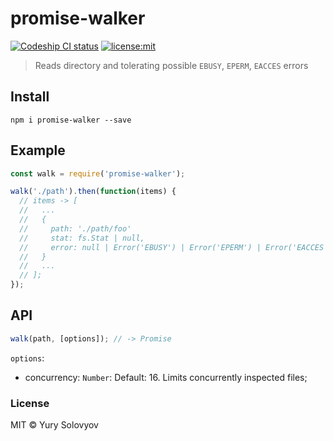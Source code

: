 # promise-walker
[![Codeship CI status](https://img.shields.io/codeship/9c3f1e20-28f2-0134-2981-5a347c0ad183.svg)](https://codeship.com/projects/162493)
[![license:mit](https://img.shields.io/badge/license-mit-blue.svg)](https://opensource.org/licenses/MIT)

> Reads directory and tolerating possible `EBUSY`, `EPERM`, `EACCES` errors

## Install
```
npm i promise-walker --save
```

## Example

```js
const walk = require('promise-walker');

walk('./path').then(function(items) {
  // items -> [
  //   ...
  //   {
  //     path: './path/foo'
  //     stat: fs.Stat | null,
  //     error: null | Error('EBUSY') | Error('EPERM') | Error('EACCES')
  //   }
  //   ...
  // ];
});
```

## API

```js
walk(path, [options]); // -> Promise
```
`options`:
  - concurrency: `Number`: Default: 16. Limits concurrently inspected files;

### License

MIT © Yury Solovyov
